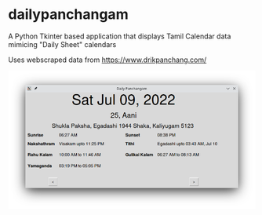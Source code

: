 # dailypanchangam
A Python Tkinter based application that displays Tamil Calendar data mimicing "Daily Sheet" calendars

Uses webscraped data from https://www.drikpanchang.com/


![Daily Panchangram](https://github.com/eeshwar1/dailypanchangam/blob/main/Panchangram%20Screenshot.png)
